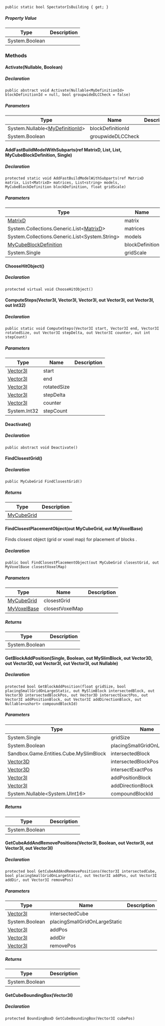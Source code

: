```
public static bool SpectatorIsBuilding { get; }
```

##### Property Value

| Type | Description |
| --- | --- |
| System.Boolean |     |

### Methods

#### Activate(Nullable<MyDefinitionId>, Boolean)

##### Declaration

```
public abstract void Activate(Nullable<MyDefinitionId> blockDefinitionId = null, bool groupwideDLCCheck = false)
```

##### Parameters

| Type | Name | Description |
| --- | --- | --- |
| System.Nullable<[MyDefinitionId](https://keensoftwarehouse.github.io/SpaceEngineersModAPI/api/VRage.Game.MyDefinitionId.html)\> | blockDefinitionId |     |
| System.Boolean | groupwideDLCCheck |     |

#### AddFastBuildModelWithSubparts(ref MatrixD, List<MatrixD>, List<String>, MyCubeBlockDefinition, Single)

##### Declaration

```
protected static void AddFastBuildModelWithSubparts(ref MatrixD matrix, List<MatrixD> matrices, List<string> models, MyCubeBlockDefinition blockDefinition, float gridScale)
```

##### Parameters

| Type | Name | Description |
| --- | --- | --- |
| [MatrixD](https://keensoftwarehouse.github.io/SpaceEngineersModAPI/api/VRageMath.MatrixD.html) | matrix |     |
| System.Collections.Generic.List<[MatrixD](https://keensoftwarehouse.github.io/SpaceEngineersModAPI/api/VRageMath.MatrixD.html)\> | matrices |     |
| System.Collections.Generic.List<System.String\> | models |     |
| [MyCubeBlockDefinition](https://keensoftwarehouse.github.io/SpaceEngineersModAPI/api/Sandbox.Definitions.MyCubeBlockDefinition.html) | blockDefinition |     |
| System.Single | gridScale |     |

#### ChooseHitObject()

##### Declaration

```
protected virtual void ChooseHitObject()
```

#### ComputeSteps(Vector3I, Vector3I, Vector3I, out Vector3I, out Vector3I, out Int32)

##### Declaration

```
public static void ComputeSteps(Vector3I start, Vector3I end, Vector3I rotatedSize, out Vector3I stepDelta, out Vector3I counter, out int stepCount)
```

##### Parameters

| Type | Name | Description |
| --- | --- | --- |
| [Vector3I](https://keensoftwarehouse.github.io/SpaceEngineersModAPI/api/VRageMath.Vector3I.html) | start |     |
| [Vector3I](https://keensoftwarehouse.github.io/SpaceEngineersModAPI/api/VRageMath.Vector3I.html) | end |     |
| [Vector3I](https://keensoftwarehouse.github.io/SpaceEngineersModAPI/api/VRageMath.Vector3I.html) | rotatedSize |     |
| [Vector3I](https://keensoftwarehouse.github.io/SpaceEngineersModAPI/api/VRageMath.Vector3I.html) | stepDelta |     |
| [Vector3I](https://keensoftwarehouse.github.io/SpaceEngineersModAPI/api/VRageMath.Vector3I.html) | counter |     |
| System.Int32 | stepCount |     |

#### Deactivate()

##### Declaration

```
public abstract void Deactivate()
```

#### FindClosestGrid()

##### Declaration

```
public MyCubeGrid FindClosestGrid()
```

##### Returns

| Type | Description |
| --- | --- |
| [MyCubeGrid](https://keensoftwarehouse.github.io/SpaceEngineersModAPI/api/Sandbox.Game.Entities.MyCubeGrid.html) |     |

#### FindClosestPlacementObject(out MyCubeGrid, out MyVoxelBase)

Finds closest object (grid or voxel map) for placement of blocks .

##### Declaration

```
public bool FindClosestPlacementObject(out MyCubeGrid closestGrid, out MyVoxelBase closestVoxelMap)
```

##### Parameters

| Type | Name | Description |
| --- | --- | --- |
| [MyCubeGrid](https://keensoftwarehouse.github.io/SpaceEngineersModAPI/api/Sandbox.Game.Entities.MyCubeGrid.html) | closestGrid |     |
| [MyVoxelBase](https://keensoftwarehouse.github.io/SpaceEngineersModAPI/api/Sandbox.Game.Entities.MyVoxelBase.html) | closestVoxelMap |     |

##### Returns

| Type | Description |
| --- | --- |
| System.Boolean |     |

#### GetBlockAddPosition(Single, Boolean, out MySlimBlock, out Vector3D, out Vector3D, out Vector3I, out Vector3I, out Nullable<UInt16>)

##### Declaration

```
protected bool GetBlockAddPosition(float gridSize, bool placingSmallGridOnLargeStatic, out MySlimBlock intersectedBlock, out Vector3D intersectedBlockPos, out Vector3D intersectExactPos, out Vector3I addPositionBlock, out Vector3I addDirectionBlock, out Nullable<ushort> compoundBlockId)
```

##### Parameters

| Type | Name | Description |
| --- | --- | --- |
| System.Single | gridSize |     |
| System.Boolean | placingSmallGridOnLargeStatic |     |
| Sandbox.Game.Entities.Cube.MySlimBlock | intersectedBlock |     |
| [Vector3D](https://keensoftwarehouse.github.io/SpaceEngineersModAPI/api/VRageMath.Vector3D.html) | intersectedBlockPos |     |
| [Vector3D](https://keensoftwarehouse.github.io/SpaceEngineersModAPI/api/VRageMath.Vector3D.html) | intersectExactPos |     |
| [Vector3I](https://keensoftwarehouse.github.io/SpaceEngineersModAPI/api/VRageMath.Vector3I.html) | addPositionBlock |     |
| [Vector3I](https://keensoftwarehouse.github.io/SpaceEngineersModAPI/api/VRageMath.Vector3I.html) | addDirectionBlock |     |
| System.Nullable<System.UInt16\> | compoundBlockId |     |

##### Returns

| Type | Description |
| --- | --- |
| System.Boolean |     |

#### GetCubeAddAndRemovePositions(Vector3I, Boolean, out Vector3I, out Vector3I, out Vector3I)

##### Declaration

```
protected bool GetCubeAddAndRemovePositions(Vector3I intersectedCube, bool placingSmallGridOnLargeStatic, out Vector3I addPos, out Vector3I addDir, out Vector3I removePos)
```

##### Parameters

| Type | Name | Description |
| --- | --- | --- |
| [Vector3I](https://keensoftwarehouse.github.io/SpaceEngineersModAPI/api/VRageMath.Vector3I.html) | intersectedCube |     |
| System.Boolean | placingSmallGridOnLargeStatic |     |
| [Vector3I](https://keensoftwarehouse.github.io/SpaceEngineersModAPI/api/VRageMath.Vector3I.html) | addPos |     |
| [Vector3I](https://keensoftwarehouse.github.io/SpaceEngineersModAPI/api/VRageMath.Vector3I.html) | addDir |     |
| [Vector3I](https://keensoftwarehouse.github.io/SpaceEngineersModAPI/api/VRageMath.Vector3I.html) | removePos |     |

##### Returns

| Type | Description |
| --- | --- |
| System.Boolean |     |

#### GetCubeBoundingBox(Vector3I)

##### Declaration

```
protected BoundingBoxD GetCubeBoundingBox(Vector3I cubePos)
```
